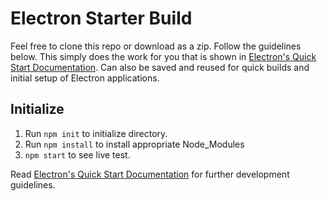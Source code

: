 # Electron Starter Build
Feel free to clone this repo or download as a zip. Follow the guidelines below. This simply does the work for you that is shown in <a href='https://www.electronjs.org/docs/latest/tutorial/quick-start'>Electron's Quick Start Documentation</a>. Can also be saved and reused for quick builds and initial setup of Electron applications. 

## Initialize
1. Run `npm init` to initialize directory.
2. Run `npm install` to install appropriate Node_Modules
3. `npm start` to see live test.

Read <a href='https://www.electronjs.org/docs/latest/tutorial/quick-start'>Electron's Quick Start Documentation</a> for further development guidelines. 

